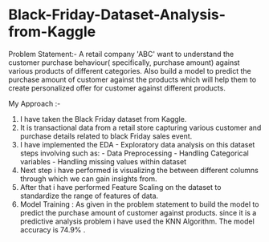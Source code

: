# Black-Friday-Dataset-Analysis-from-Kaggle
Problem Statement:- A retail company 'ABC' want to understand the customer purchase behaviour( specifically, purchase amount) against various products of different categories. Also build a model to predict the purchase amount of customer against the products which will help them to create personalized offer for customer against different products. 

My Approach :-

1) I have taken the Black Friday dataset from Kaggle.
2) It is transactional data from a retail store capturing various customer and purchase details related to black Friday sales event.
3) I have implemented the EDA - Exploratory data analysis on this dataset steps involving such as:
       - Data Preprocessing
       - Handling Categorical variables
       - Handling missing values within dataset 
4) Next step i have performed is visualizing the between different columns through which we can gain insights from.
5) After that i have performed Feature Scaling on the dataset to standardize the range of features of data.
6) Model Training : As given in the problem statement to build the model to predict the purchase amount of customer against products.
   since it is a predictive analysis problem i have used the KNN Algorithm.
   The model accuracy is 74.9% .
